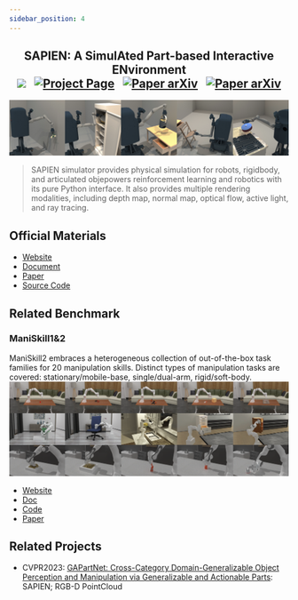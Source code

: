 ```yaml
---
sidebar_position: 4
---
```


<h2 align="center">
  <b>SAPIEN: A SimulAted Part-based Interactive ENvironment</b>

<div align="center">
    <a href="https://sapien.ucsd.edu/" target="_blank"><img src="https://img.shields.io/badge/Website-SAPIEN-red"></img></a>
    &nbsp;
    <a href="https://sapien.ucsd.edu/docs/2.0/index.html" target="_blank"><img src="https://img.shields.io/badge/Doc-SAPIEN-blue" alt="Project Page"></img></a>
    &nbsp;
    <a href="https://arxiv.org/abs/2003.08515" target="_blank"><img src="https://img.shields.io/badge/Paper-arXiv-green" alt="Paper arXiv"></img></a>
    &nbsp;
    <a href="https://github.com/haosulab/SAPIEN" target="_blank"><img src="https://img.shields.io/badge/Source-Code-purple" alt="Paper arXiv"></img></a>
</div>
</h2>

![SAPIEN](imgs/sapien.jpg)
> SAPIEN simulator provides physical simulation for robots, rigidbody, and articulated objepowers reinforcement learning and robotics with its pure Python interface. It also provides multiple rendering modalities, including depth map, normal map, optical flow, active light, and ray tracing.

## Official Materials
- [Website](https://sapien.ucsd.edu/)
- [Document](https://sapien.ucsd.edu/docs/2.0/index.html)
- [Paper](https://arxiv.org/abs/2003.08515)
- [Source Code](https://github.com/haosulab/SAPIEN)


## Related Benchmark

### ManiSkill1&2
ManiSkill2 embraces a heterogeneous collection of out-of-the-box task families for 20 manipulation skills. Distinct types of manipulation tasks are covered: stationary/mobile-base, single/dual-arm, rigid/soft-body.
  ![ManiSkill](imgs/maniskill.jpg)
  - [Website](https://maniskill2.github.io/)
  - [Doc](https://haosulab.github.io/ManiSkill2/)
  - [Code](https://github.com/haosulab/ManiSkill2)
  - [Paper](https://arxiv.org/abs/2302.04659)


## Related Projects
- CVPR2023: [GAPartNet: Cross-Category Domain-Generalizable Object Perception and Manipulation via Generalizable and Actionable Parts](https://github.com/PKU-EPIC/GAPartNet): SAPIEN; RGB-D PointCloud
